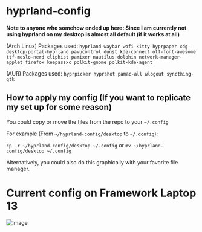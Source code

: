 # hyprland-config
**Note to anyone who somehow ended up here: Since I am currently not using hyprland on my desktop is almost all default (if it works at all)**  

(Arch Linux) Packages used: ```hyprland waybar wofi kitty hyprpaper xdg-desktop-portal-hyprland pavucontrol dunst kde-connect otf-font-awesome ttf-meslo-nerd cliphist pamixer nautilus dolphin network-manager-applet firefox keepassxc polkit-gnome polkit-kde-agent```  

(AUR) Packages used: ```hyprpicker hyprshot pamac-all wlogout syncthing-gtk```  

## How to apply my config (If you want to replicate my set up for some reason)
You could copy or move the files from the repo to your ``~/.config``  

For example (From ``~/hyprland-config/desktop`` to ``~/.config``):  

``cp -r ~/hyprland-config/desktop ~/.config``  or ``mv ~/hyprland-config/desktop ~/.config``  

Alternatively, you could also do this graphically with your favorite file manager.  

# Current config on Framework Laptop 13  
![image](https://github.com/user-attachments/assets/8bb41e30-d64e-46db-83e5-f2569d1d8e9e)
